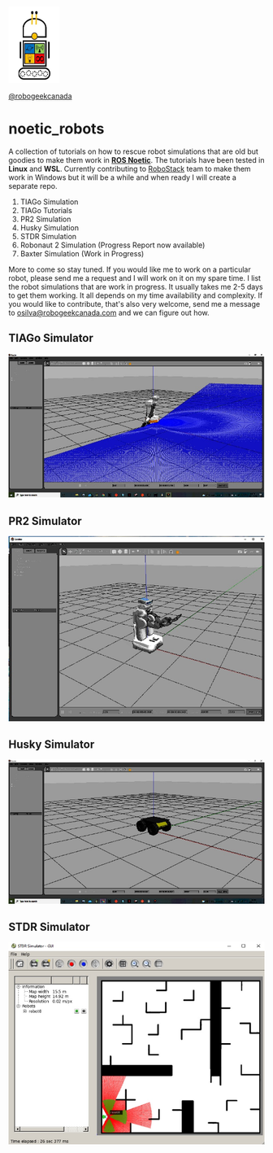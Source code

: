 <img src="https://github.com/robogeekcanada/noetic_robots/blob/main/images/RG-logo.jpg" alt="alt text" width=100 height=150>

[@robogeekcanada](https://robo-geek.ca/)

# noetic_robots

A collection of tutorials on how to rescue robot simulations that are old but goodies to make them work in **[ROS Noetic](http://wiki.ros.org/noetic)**.
The tutorials have been tested in **Linux** and **WSL**. Currently contributing to [RoboStack](https://github.com/RoboStack/ros-noetic) team to make them work in Windows but it will be a while and when ready I will create a separate repo.

1. TIAGo Simulation
2. TIAGo Tutorials
3. PR2 Simulation
4. Husky Simulation
5. STDR Simulation
6. Robonaut 2 Simulation (Progress Report now available)
7. Baxter Simulation (Work in Progress)

More to come so stay tuned. If you would like me to work on a particular robot, please send me a request and I will work on it on my spare time. I list the robot simulations that are work in progress. It usually takes me 2-5 days to get them working. It all depends on my time availability and complexity. If you would like to contribute, that's also very welcome, send me a message to osilva@robogeekcanada.com and we can figure out how. 

## TIAGo Simulator
![Image](https://github.com/robogeekcanada/noetic_robots/blob/main/images/TIAGo_simulation.jpg)

## PR2 Simulator
![image](https://github.com/robogeekcanada/noetic_robots/blob/main/images/pr2_simulation.jpg)

## Husky Simulator
![image](https://github.com/robogeekcanada/noetic_robots/blob/main/images/husky_simulator.jpg)

## STDR Simulator
![image](https://github.com/robogeekcanada/noetic_robots/blob/main/images/STDR_simulation.jpg)
